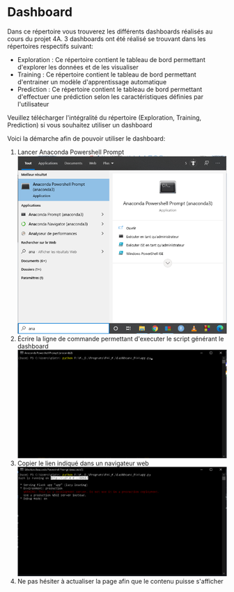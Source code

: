 # Dashboard

Dans ce répertoire vous trouverez les différents dashboards réalisés au cours du projet 4A.
3 dashboards ont été réalisé se trouvant dans les répertoires respectifs suivant:

* Exploration : Ce répertoire contient le tableau de bord permettant d'explorer les données et de les visualiser
* Training : Ce répertoire contient le tableau de bord permettant d'entrainer un modèle d'apprentissage automatique
* Prediction : Ce répertoire contient le tableau de bord permettant d'effectuer une prédiction selon les caractéristiques définies par l'utilisateur

Veuillez télécharger l'intégralité du répertoire (Exploration, Training, Prediction) si vous souhaitez utiliser un dashboard

Voici la démarche afin de pouvoir utiliser le dashboard:

1. Lancer Anaconda Powershell Prompt 
![alt text](https://github.com/Projet4A/Projet4AINT201/blob/main/P4A/Dashboard/img/ex_dash_0.png "DASH 0")
3. Écrire la ligne de commande permettant d'executer le script générant le dashboard
![alt text](https://github.com/Projet4A/Projet4AINT201/blob/main/P4A/Dashboard/img/ex_dash.png "DASH 1")
5. Copier le lien indiqué dans un navigateur web
![alt text](https://github.com/Projet4A/Projet4AINT201/blob/main/P4A/Dashboard/img/ex_dash_1.png "DASH 2")
7. Ne pas hésiter à actualiser la page afin que le contenu puisse s'afficher
